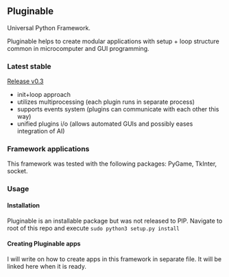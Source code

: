 ## Pluginable
Universal Python Framework.

Pluginable helps to create modular applications with setup + loop structure common in microcomputer and GUI programming.

### Latest stable
[Release v0.3](https://github.com/Jakub21/Pluginable/releases/tag/v0.3)

- init+loop approach
- utilizes multiprocessing (each plugin runs in separate process)
- supports events system (plugins can communicate with each other this way)
- unified plugins i/o (allows automated GUIs and possibly eases integration of AI)

### Framework applications
This framework was tested with the following packages: PyGame, TkInter, socket.

### Usage

#### Installation
Pluginable is an installable package but was not released to PIP. Navigate to root of this repo and execute `sudo python3 setup.py install`

#### Creating Pluginable apps
I will write on how to create apps in this framework in separate file. It will be linked here when it is ready.
